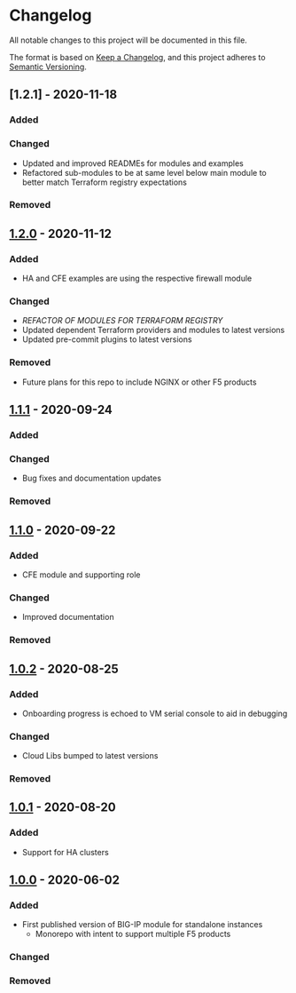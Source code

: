 # Changelog

<!-- spell-checker: ignore markdownlint -->
<!-- markdownlint-disable MD024 -->

All notable changes to this project will be documented in this file.

The format is based on [Keep a Changelog](https://keepachangelog.com/en/1.0.0/),
and this project adheres to [Semantic Versioning](https://semver.org/spec/v2.0.0.html).

## [1.2.1] - 2020-11-18

### Added

### Changed

- Updated and improved READMEs for modules and examples
- Refactored sub-modules to be at same level below main module to better match
  Terraform registry expectations

### Removed

## [1.2.0] - 2020-11-12

### Added

- HA and CFE examples are using the respective firewall module

### Changed

- *REFACTOR OF MODULES FOR TERRAFORM REGISTRY*
- Updated dependent Terraform providers and modules to latest versions
- Updated pre-commit plugins to latest versions

### Removed

- Future plans for this repo to include NGINX or other F5 products

## [1.1.1] - 2020-09-24

### Added

### Changed

- Bug fixes and documentation updates

### Removed

## [1.1.0] - 2020-09-22

### Added

- CFE module and supporting role

### Changed

- Improved documentation

### Removed

## [1.0.2] - 2020-08-25

### Added

- Onboarding progress is echoed to VM serial console to aid in debugging

### Changed

- Cloud Libs bumped to latest versions

### Removed

## [1.0.1] - 2020-08-20

### Added

- Support for HA clusters

## [1.0.0] - 2020-06-02

### Added

- First published version of BIG-IP module for standalone instances
  - Monorepo with intent to support multiple F5 products

### Changed

### Removed

[1.2.0]: https://github.com/memes/f5-google-terraform-modules/compare/v1.1.1...v1.2.0
[1.1.1]: https://github.com/memes/f5-google-terraform-modules/compare/v1.1.0...v1.1.1
[1.1.0]: https://github.com/memes/f5-google-terraform-modules/compare/v1.0.2...v1.1.0
[1.0.2]: https://github.com/memes/f5-google-terraform-modules/compare/v1.0.1...v1.0.2
[1.0.1]: https://github.com/memes/f5-google-terraform-modules/compare/v1.0.0...v1.0.1
[1.0.0]: https://github.com/memes/f5-google-terraform-modules/releases/tag/v1.0.0

